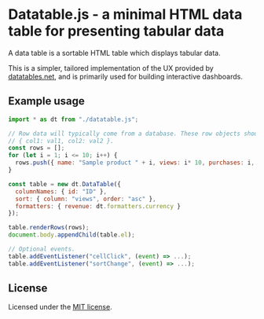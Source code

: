 # Datatable.js - a minimal HTML data table for presenting tabular data

A data table is a sortable HTML table which displays tabular data.

This is a simpler, tailored implementation of the UX provided by
[datatables.net](https://datatables.net), and is primarily used for building interactive dashboards.

## Example usage


```javascript
import * as dt from "./datatable.js";

// Row data will typically come from a database. These row objects should be in the form:
// { col1: val1, col2: val2 }.
const rows = [];
for (let i = 1; i <= 10; i++) {
  rows.push({ name: "Sample product " + i, views: i* 10, purchases: i, revenue: i * 9.99 });
}

const table = new dt.DataTable({
  columnNames: { id: "ID" },
  sort: { column: "views", order: "asc" },
  formatters: { revenue: dt.formatters.currency }
});

table.renderRows(rows);
document.body.appendChild(table.el);

// Optional events.
table.addEventListener("cellClick", (event) => ...);
table.addEventListener("sortChange", (event) => ...);
```

## License

Licensed under the [MIT license](LICENSE.txt).
